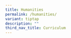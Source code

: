 ```yaml
---
title: Humanities
permalink: /humanities/
variant: tiptap
description: ""
third_nav_title: Curriculum
---
```

